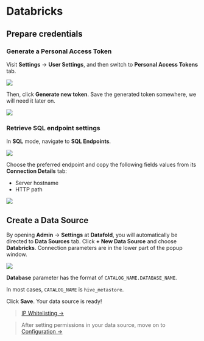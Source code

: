# Databricks

## Prepare credentials

### Generate a Personal Access Token

Visit **Settings** → **User Settings**, and then switch to **Personal Access Tokens** tab.

![](../../.gitbook/assets/1\_Screen\_Shot\_2022-06-02\_at\_6\_30\_29\_PM.png)

Then, click **Generate new token**. Save the generated token somewhere, we will need it later on.

![](../../.gitbook/assets/2\_Screen\_Shot\_2022-06-02\_at\_6\_31\_22\_PM.png)

### Retrieve SQL endpoint settings

In **SQL** mode, navigate to **SQL Endpoints**.

![](../../.gitbook/assets/3\_Screen\_Shot\_2022-06-02\_at\_6\_36\_38\_PM.png)

Choose the preferred endpoint and copy the following fields values from its **Connection Details** tab:

* Server hostname
* HTTP path

![](../../.gitbook/assets/4\_Screen\_Shot\_2022-06-02\_at\_6\_42\_12\_PM.png)

## Create a Data Source

By opening **Admin** → **Settings** at **Datafold**, you will automatically be directed to **Data Sources** tab. Click **+ New Data Source** and choose **Databricks**. Connection parameters are in the lower part of the popup window.

![](../../.gitbook/assets/5\_Screen\_Shot\_2022-06-02\_at\_6\_43\_53\_PM.png)

**Database** parameter has the format of `CATALOG_NAME.DATABASE_NAME`.

In most cases, `CATALOG_NAME` is `hive_metastore`.

Click **Save**. Your data source is ready!

> [IP Whitelisting ->](../../developer/security/network-security.md)


> After setting permissions in your data source, move on to [Configuration ->](../configuration/)


